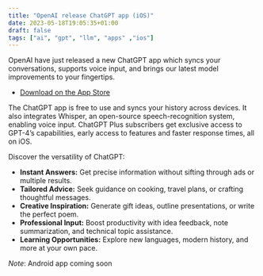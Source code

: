 ```yaml
---
title: "OpenAI release ChatGPT app (iOS)"
date: 2023-05-18T19:05:35+01:00
draft: false
tags: ["ai", "gpt", "llm", "apps" ,"ios"]
---
```

OpenAI have just released a new ChatGPT app which syncs your conversations, supports voice input, and brings our latest model improvements to your fingertips.
- [Download on the App Store](https://apps.apple.com/app/openai-chatgpt/id6448311069)

The ChatGPT app is free to use and syncs your history across devices. It also integrates Whisper, an open-source speech-recognition system, enabling voice input. ChatGPT Plus subscribers get exclusive access to GPT-4’s capabilities, early access to features and faster response times, all on iOS.

Discover the versatility of ChatGPT:
* **Instant Answers:** Get precise information without sifting through ads or multiple results.
* **Tailored Advice:** Seek guidance on cooking, travel plans, or crafting thoughtful messages.
* **Creative Inspiration:** Generate gift ideas, outline presentations, or write the perfect poem.
* **Professional Input:** Boost productivity with idea feedback, note summarization, and technical topic assistance.
* **Learning Opportunities:** Explore new languages, modern history, and more at your own pace.

_Note_: Android app coming soon
